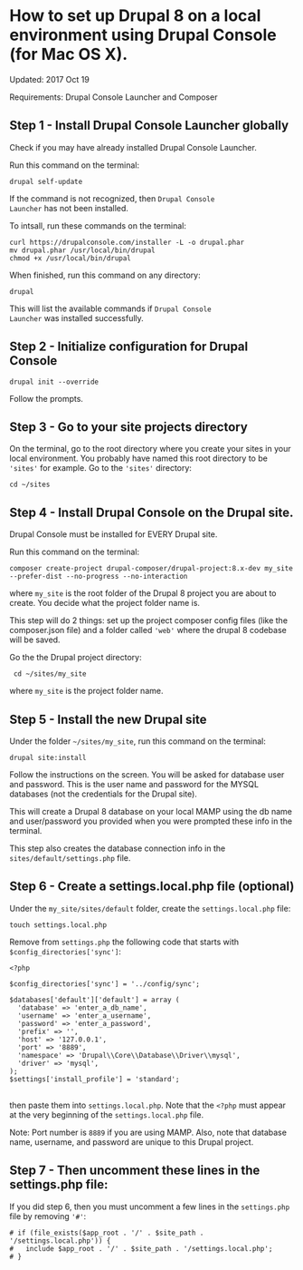 # How to set up Drupal 8 on a local environment using Drupal Console  (for Mac OS X).

Updated: 2017 Oct 19

Requirements: Drupal Console Launcher and Composer

## Step 1  - Install Drupal Console Launcher globally

Check if you may have already installed Drupal Console Launcher.

Run this command on the terminal:

<pre><code>drupal self-update</code></pre>

If the command is not recognized, then <code>Drupal Console Launcher</code> has not been installed. 

To intsall, run these commands on the terminal:

<pre><code>curl https://drupalconsole.com/installer -L -o drupal.phar
mv drupal.phar /usr/local/bin/drupal
chmod +x /usr/local/bin/drupal</code></pre>

When finished, run this command on any directory:

<pre><code>drupal</code></pre>

This will list the available commands if <code>Drupal Console Launcher</code> was installed successfully.


## Step 2 - Initialize configuration for Drupal Console

<pre><code>drupal init --override</code></pre>

Follow the prompts.


## Step 3 - Go to your site projects directory

On the terminal, go to the root directory where you create your sites in your local environment. You probably have named this root directory to be <code>'sites'</code> for example. Go to the <code>'sites'</code> directory: 

<pre><code>cd ~/sites</code></pre>


## Step 4  - Install Drupal Console on the Drupal site.

Drupal Console must be installed for EVERY Drupal site.

Run this command on the terminal:

<pre><code>composer create-project drupal-composer/drupal-project:8.x-dev my_site --prefer-dist --no-progress --no-interaction</code></pre>

where <code>my_site</code> is the root folder of the Drupal 8 project you are about to create. You decide what the  project folder name is. 

This step will do 2 things: set up the project composer config files (like the composer.json file) and a folder called <code>'web'</code> where the drupal 8 codebase will be saved.

Go the the Drupal project directory: 

<pre><code> cd ~/sites/my_site </code></pre>

where <code>my_site</code> is the project folder name.


## Step 5 - Install the new Drupal site

Under the folder <code>~/sites/my_site</code>, run this command on the terminal:

<pre><code>drupal site:install</code></pre>

Follow the instructions on the screen. You will be asked for database user and password. This is the user name and password for the MYSQL databases (not the credentials for the Drupal site).

This will create a Drupal 8 database on your local MAMP using the db name and user/password you provided when you were prompted these info in the terminal.

This step also creates the database connection info in the <code>sites/default/settings.php</code> file.


## Step 6 - Create a settings.local.php file (optional)

Under the <code>my_site/sites/default</code> folder, create the <code>settings.local.php</code> file:

<pre><code>touch settings.local.php</code></pre>

Remove from <code>settings.php</code>   the following code that starts with <code>$config_directories['sync']</code>:

<pre>
<code><</code><code>?</code><code>php</code>
<code>
$config_directories['sync'] = '../config/sync'; 

$databases['default']['default'] = array (
  'database' => 'enter_a_db_name',
  'username' => 'enter_a_username',
  'password' => 'enter_a_password',
  'prefix' => '',
  'host' => '127.0.0.1',
  'port' => '8889',
  'namespace' => 'Drupal\\Core\\Database\\Driver\\mysql',
  'driver' => 'mysql',
);
$settings['install_profile'] = 'standard';
</code>
</pre>

then paste them into <code>settings.local.php</code>. Note that the <code><?php</code> must appear at the very beginning of the <code>settings.local.php</code> file.

Note: Port number is <code>8889</code> if you are using MAMP. Also, note that database name, username, and password are unique to this Drupal project.


## Step 7 - Then uncomment these lines in the settings.php file:

If you did step 6, then you must uncomment a few lines in the <code>settings.php</code> file by removing <code>'#'</code>: 

<pre><code># if (file_exists($app_root . '/' . $site_path . '/settings.local.php')) {
#   include $app_root . '/' . $site_path . '/settings.local.php';
# }</code></pre>


